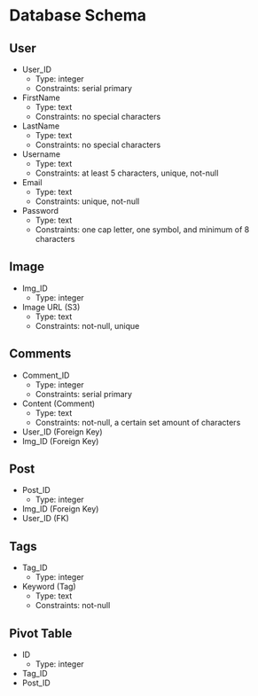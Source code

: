 # Database Schema

## User
- User_ID
  * Type: integer
  * Constraints: serial primary
- FirstName
  * Type: text
  * Constraints: no special characters
- LastName
  * Type: text
  * Constraints: no special characters
- Username
  * Type: text
  * Constraints: at least 5 characters, unique, not-null
- Email
  * Type: text
  * Constraints: unique, not-null
- Password
  * Type: text
  * Constraints: one cap letter, one symbol, and minimum of 8 characters

## Image
- Img_ID
  * Type: integer
- Image URL (S3)
  * Type: text
  * Constraints: not-null, unique

## Comments
- Comment_ID
  * Type: integer
  * Constraints: serial primary
- Content (Comment)
  * Type: text
  * Constraints: not-null, a certain set amount of characters
- User_ID (Foreign Key)
- Img_ID  (Foreign Key)

## Post
- Post_ID
  * Type: integer
- Img_ID (Foreign Key)
- User_ID (FK)

## Tags
- Tag_ID
  * Type: integer
- Keyword (Tag)   
  * Type: text
  * Constraints: not-null

## Pivot Table
- ID
  * Type: integer
- Tag_ID
- Post_ID
